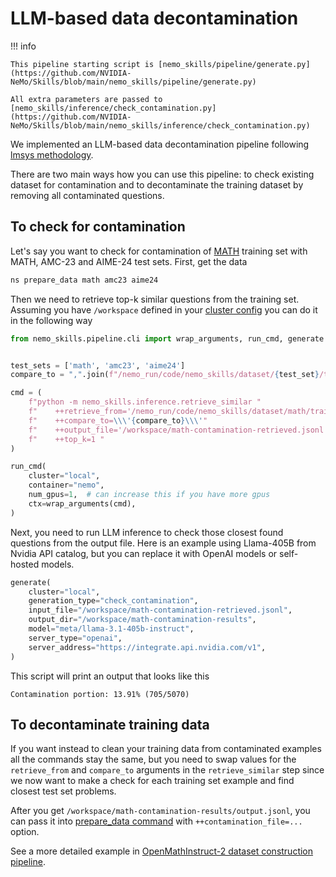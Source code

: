 # LLM-based data decontamination

!!! info

    This pipeline starting script is [nemo_skills/pipeline/generate.py](https://github.com/NVIDIA-NeMo/Skills/blob/main/nemo_skills/pipeline/generate.py)

    All extra parameters are passed to [nemo_skills/inference/check_contamination.py](https://github.com/NVIDIA-NeMo/Skills/blob/main/nemo_skills/inference/check_contamination.py)

We implemented an LLM-based data decontamination pipeline following
[lmsys methodology](https://lmsys.org/blog/2023-11-14-llm-decontaminator/).

There are two main ways how you can use this pipeline: to check existing dataset
for contamination and to decontaminate the training dataset by removing all
contaminated questions.

## To check for contamination

Let's say you want to check for contamination of [MATH](https://github.com/hendrycks/math)
training set with MATH, AMC-23 and AIME-24 test sets. First, get the data

```bash
ns prepare_data math amc23 aime24
```

Then we need to retrieve top-k similar questions from the training set. Assuming
you have `/workspace` defined in your [cluster config](../basics/cluster-configs.md)
you can do it in the following way

```python
from nemo_skills.pipeline.cli import wrap_arguments, run_cmd, generate


test_sets = ['math', 'amc23', 'aime24']
compare_to = ",".join(f"/nemo_run/code/nemo_skills/dataset/{test_set}/test.jsonl" for test_set in test_sets)

cmd = (
    f"python -m nemo_skills.inference.retrieve_similar "
    f"    ++retrieve_from='/nemo_run/code/nemo_skills/dataset/math/train.jsonl' "
    f"    ++compare_to=\\\'{compare_to}\\\'"
    f"    ++output_file='/workspace/math-contamination-retrieved.jsonl' "
    f"    ++top_k=1 "
)

run_cmd(
    cluster="local",
    container="nemo",
    num_gpus=1,  # can increase this if you have more gpus
    ctx=wrap_arguments(cmd),
)
```

Next, you need to run LLM inference to check those closest found questions from the output file. Here is an example
using Llama-405B from Nvidia API catalog, but you can replace it with OpenAI models or self-hosted models.

```python
generate(
    cluster="local",
    generation_type="check_contamination",
    input_file="/workspace/math-contamination-retrieved.jsonl",
    output_dir="/workspace/math-contamination-results",
    model="meta/llama-3.1-405b-instruct",
    server_type="openai",
    server_address="https://integrate.api.nvidia.com/v1",
)
```

This script will print an output that looks like this

```
Contamination portion: 13.91% (705/5070)
```

## To decontaminate training data

If you want instead to clean your training data from contaminated examples all the commands stay the same, but
you need to swap values for the `retrieve_from` and `compare_to` arguments in the `retrieve_similar` step
since we now want to make a check for each training set example and find closest test set problems.

After you get `/workspace/math-contamination-results/output.jsonl`,
you can pass it into [prepare_data command](training.md#preparing-the-data)
with `++contamination_file=...` option.

See a more detailed example in [OpenMathInstruct-2 dataset construction pipeline](../releases/openmathinstruct2/dataset.md#decontamination).